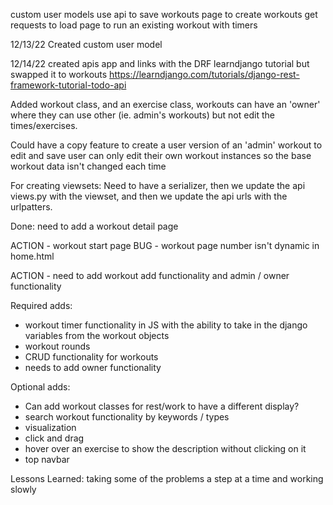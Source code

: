 custom user models
use api to save workouts
page to create workouts
get requests to load
page to run an existing workout with timers


12/13/22
Created custom user model 

12/14/22
created apis app and links with the DRF learndjango tutorial but swapped it to workouts
https://learndjango.com/tutorials/django-rest-framework-tutorial-todo-api

Added workout class, and an exercise class,
workouts can have an 'owner' where they can use other (ie. admin's workouts) but not edit the times/exercises.

Could have a copy feature to create a user version of an 'admin' workout to edit and save
user can only edit their own workout instances so the base workout data isn't changed each time


For creating viewsets: Need to have a serializer, then we update the api views.py with the viewset, and then we update the api urls with the urlpatters.

Done: need to add a workout detail page

ACTION - workout start page
BUG - workout page number isn't dynamic in home.html

ACTION - need to add workout add functionality and admin / owner functionality

Required adds:
- workout timer functionality in JS with the ability to take in the django variables from the workout objects
- workout rounds
- CRUD functionality for workouts
- needs to add owner functionality

Optional adds:
- Can add workout classes for rest/work to have a different display?
- search workout functionality by keywords / types
- visualization
- click and drag
- hover over an exercise to show the description without clicking on it
- top navbar

Lessons Learned:
taking some of the problems a step at a time and working slowly
